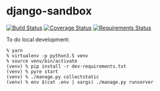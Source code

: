 # django-sandbox

[![Build Status](https://travis-ci.org/luizribeiro/django-sandbox.svg?branch=master)](https://travis-ci.org/luizribeiro/django-sandbox) [![Coverage Status](https://coveralls.io/repos/github/luizribeiro/django-sandbox/badge.svg)](https://coveralls.io/github/luizribeiro/django-sandbox) [![Requirements Status](https://requires.io/github/luizribeiro/django-sandbox/requirements.svg?branch=master)](https://requires.io/github/luizribeiro/django-sandbox/requirements/?branch=master)

To do local development:

```
% yarn
% virtualenv -p python3.5 venv
% source venv/bin/activate
(venv) % pip install -r dev-requirements.txt
(venv) % pyre start
(venv) % ./manage.py collectstatic
(venv) % env $(cat .env | xargs) ./manage.py runserver
```
